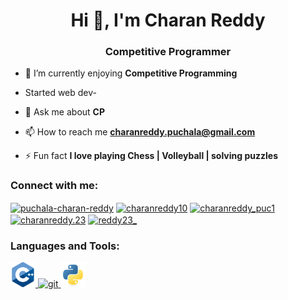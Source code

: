 <h1 align="center">Hi 👋, I'm Charan Reddy</h1>
<h3 align="center">Competitive Programmer </h3>

- 🌱 I’m currently enjoying **Competitive Programming**
-    Started web dev-

- 💬 Ask me about **CP**

- 📫 How to reach me **charanreddy.puchala@gmail.com**

- ⚡ Fun fact **I love playing Chess | Volleyball | solving puzzles**

<h3 align="left">Connect with me:</h3>
<p align="left">
<a href="https://linkedin.com/in/puchala-charan-reddy" target="blank"><img align="center" src="https://raw.githubusercontent.com/rahuldkjain/github-profile-readme-generator/master/src/images/icons/Social/linked-in-alt.svg" alt="puchala-charan-reddy" height="30" width="40" /></a>
<a href="https://www.codechef.com/users/charanreddy10" target="blank"><img align="center" src="https://cdn.jsdelivr.net/npm/simple-icons@3.1.0/icons/codechef.svg" alt="charanreddy10" height="30" width="40" /></a>
<a href="https://www.hackerrank.com/charanreddy_puc1" target="blank"><img align="center" src="https://raw.githubusercontent.com/rahuldkjain/github-profile-readme-generator/master/src/images/icons/Social/hackerrank.svg" alt="charanreddy_puc1" height="30" width="40" /></a>
<a href="https://codeforces.com/profile/charanreddy.23" target="blank"><img align="center" src="https://raw.githubusercontent.com/rahuldkjain/github-profile-readme-generator/master/src/images/icons/Social/codeforces.svg" alt="charanreddy.23" height="30" width="40" /></a>
<a href="https://www.leetcode.com/reddy23_" target="blank"><img align="center" src="https://raw.githubusercontent.com/rahuldkjain/github-profile-readme-generator/master/src/images/icons/Social/leet-code.svg" alt="reddy23_" height="30" width="40" /></a>
</p>

<h3 align="left">Languages and Tools:</h3>
<p align="left"> <a href="https://www.w3schools.com/cpp/" target="_blank" rel="noreferrer"> <img src="https://raw.githubusercontent.com/devicons/devicon/master/icons/cplusplus/cplusplus-original.svg" alt="cplusplus" width="40" height="40"/> </a> <a href="https://git-scm.com/" target="_blank" rel="noreferrer"> <img src="https://www.vectorlogo.zone/logos/git-scm/git-scm-icon.svg" alt="git" width="40" height="40"/> </a> <a href="https://www.python.org" target="_blank" rel="noreferrer"> <img src="https://raw.githubusercontent.com/devicons/devicon/master/icons/python/python-original.svg" alt="python" width="40" height="40"/> </a> </p>
